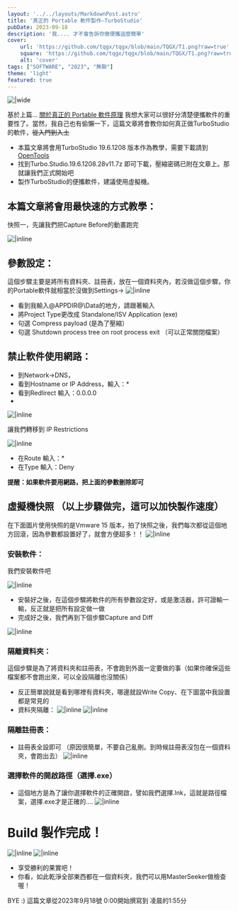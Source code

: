 ```yaml
---
layout: '../../layouts/MarkdownPost.astro'
title: '真正的 Portable 軟件製作—TurboStudio'
pubDate: 2023-09-18
description: '我.... 才不會告訴你做便攜這麼簡單'
cover:
    url: 'https://github.com/tqgx/tqgx/blob/main/TQGX/T1.png?raw=true'
    square: 'https://github.com/tqgx/tqgx/blob/main/TQGX/T1.png?raw=true'
    alt: 'cover'
tags: ["SOFTWARE", "2023", "無聊"] 
theme: 'light'
featured: true
---
```



![|wide](https://github.com/tqgx/tqgx/blob/main/TQGX/T1.png?raw=true')


基於上篇... [關於真正的 Portable 軟件原理](https://tqgx.github.io/2023/09/17/%E9%97%9C%E6%96%BC%E7%9C%9F%E6%AD%A3%E7%9A%84-Portable-%E8%BB%9F%E4%BB%B6%E5%8E%9F%E7%90%86/)
我想大家可以很好分清楚便攜軟件的重要性了。當然，我自己也有偷懶一下，這篇文章將會教你如何真正做TurboStudio的軟件，~~從入門到入土~~

- 本篇文章將會用TurboStudio 19.6.1208 版本作為教學，需要下載請到[OpenTools](https://github.com/tqgx/OpenTools/releases/tag/Database-All-Tools)
- 找到Turbo.Studio.19.6.1208.28v11.7z 即可下載，壓縮密碼已附在文章上。那就讓我們正式開始吧
- 製作TurboStudio的便攜軟件，建議使用虛擬機。

## 本篇文章將會用最快速的方式教學：

快照一，先讓我們把Capture Before的動畫跑完

![|inline](https://github.com/tqgx/tqgx/blob/main/TQGX/T1.png?raw=true)

## 參數設定：

這個步驟主要是將所有資料夾、註冊表，放在一個資料夾內，若沒做這個步驟，你的Portable軟件就相當於沒做到Settings→ 
![|inline](https://github.com/tqgx/tqgx/blob/main/TQGX/T4.png?raw=true)

- 看到我輸入@APPDIR@\Data的地方，請跟著輸入
- 將Project Type更改成 Standalone/ISV Application (exe)
- 句選 Compress payload (是為了壓縮）
- 句選 Shutdown process tree on root process exit （可以正常關閉檔案）


## 禁止軟件使用網路：
- 到Network→DNS，
- 看到Hostname or IP Address，輸入：*
- 看到Redlirect 輸入：0.0.0.0
- 
![|inline](https://github.com/tqgx/tqgx/blob/main/TQGX/T5.png?raw=true)


讓我們轉移到 IP Restrictions

![|inline](https://github.com/tqgx/tqgx/blob/main/TQGX/T6.png?raw=true)

- 在Route 輸入：*
- 在Type 輸入：Deny 

__提醒：如果軟件要用網路，把上面的參數刪除即可__

## 虛擬機快照 （以上步驟做完，這可以加快製作速度）
在下面圖片使用快照的是Vmware 15 版本，拍了快照之後，我們每次都從這個地方回滾，因為參數都設置好了，就會方便超多！！
![|inline](https://github.com/tqgx/tqgx/blob/main/TQGX/T7.png?raw=true)


### 安裝軟件： 
我們安裝軟件吧

![|inline](https://github.com/tqgx/tqgx/blob/main/TQGX/T2.png?raw=true)

- 安裝好之後，在這個步驟將軟件的所有參數設定好，或是激活器，許可證輸一輸，反正就是把所有設定做一做
- 完成好之後，我們再到下個步驟Capture and Diff

![|inline](https://github.com/tqgx/tqgx/blob/main/TQGX/T3.png?raw=true)

### 隔離資料夾：
這個步驟是為了將資料夾和註冊表，不會跑到外面一定要做的事（如果你確保這些檔案都不會跑出來，可以全設隔離也沒關係）
- 反正簡單說就是看到哪裡有資料夾，哪邊就設Write Copy、在下圖當中我設置都是常見的
- 資料夾隔離：
![|inline](https://github.com/tqgx/tqgx/blob/main/TQGX/T8.png?raw=true)
![|inline](https://github.com/tqgx/tqgx/blob/main/TQGX/T9.png?raw=true)

### 隔離註冊表：
- 註冊表全設即可 （原因很簡單，不要自己亂刪。到時候註冊表沒包在一個資料夾，會跑出去）
![|inline](https://github.com/tqgx/tqgx/blob/main/TQGX/T10.png?raw=true)

### 選擇軟件的開啟路徑（選擇.exe）
- 這個地方是為了讓你選擇軟件的正確開啟，譬如我們選擇.lnk，這就是路徑檔案，選擇.exe才是正確的....
![|inline](https://github.com/tqgx/tqgx/blob/main/TQGX/T10.png?raw=true)


# Build 製作完成！
![|inline](https://github.com/tqgx/tqgx/blob/main/TQGX/T12.png?raw=true)
![|inline](https://github.com/tqgx/tqgx/blob/main/TQGX/T13.png?raw=true)

- 享受勝利的果實吧！
- 你看，如此乾淨全部東西都在一個資料夾，我們可以用MasterSeeker做檢查喔！



BYE :) 這篇文章從2023年9月18號 0:00開始撰寫到 凌晨的1:55分
